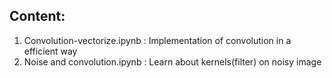 ## Content:
1) Convolution-vectorize.ipynb : Implementation of convolution in a efficient way
2) Noise and convolution.ipynb : Learn about kernels(filter) on noisy image
